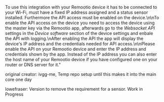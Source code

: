 To use this integration with your Remootio device it has to be connected to your Wi-Fi, must have a fixed IP address assigned and a status sensor installed. Furthermore the API access must be enabled on the device.\n\nTo enable the API access on the device you need to access the device using the master key via the Remootio app, afterwards go to the _Websocket API_ settings in the _Device software_ section of the device settings and enbale the API with logging.\nAfter enabling the API the app will display the device's IP address and the credentials needed for API access.\n\nPlease enable the API on your Remootio device and enter the IP address and credentials shown by the app. Instead of the IP address you can also enter the host name of your Remootio device if you have configured one on your router or DNS server for it."

original creator: ivgg-me,   Temp repo setup until this makes it into the main core one day 

lowefraser: Version to remove the requirement for a sensor. Work in Progress